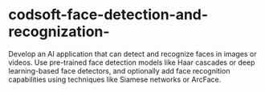 # codsoft-face-detection-and-recognization-
Develop an AI application that can detect and recognize faces in images or videos. Use pre-trained face detection models like Haar cascades or deep learning-based face detectors, and optionally add face recognition capabilities using techniques like Siamese  networks or ArcFace.
